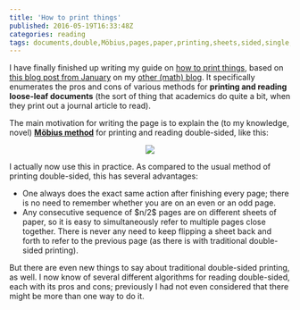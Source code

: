 ```yaml
---
title: 'How to print things'
published: 2016-05-19T16:33:48Z
categories: reading
tags: documents,double,Möbius,pages,paper,printing,sheets,sided,single,stack
---
```


<p>I have finally finished up writing my guide on <a href="https://byorgey.wordpress.com/how-to-print-things/">how to print things</a>, based on <a href="https://mathlesstraveled.com/2016/01/08/a-new-way-to-read-and-print-double-sided-paper/">this blog post from January</a> on my <a href="http://mathlesstraveled.com">other (math) blog</a>. It specifically enumerates the pros and cons of various methods for <strong>printing and reading loose-leaf documents</strong> (the sort of thing that academics do quite a bit, when they print out a journal article to read).</p>
<p>The main motivation for writing the page is to explain the (to my knowledge, novel) <a href="https://byorgey.wordpress.com/how-to-print-things/#m%C3%B6bius-double-sided"><strong>Möbius method</strong></a> for printing and reading double-sided, like this:</p>
<div style="text-align:center;">
<p><img src="http://byorgey.files.wordpress.com/2016/05/5887ee20fb9bd0ae.png" /></p>
</div>
<p>I actually now use this in practice. As compared to the usual method of printing double-sided, this has several advantages:</p>
<ul>
<li>One always does the exact same action after finishing every page; there is no need to remember whether you are on an even or an odd page.</li>
<li>Any consecutive sequence of $n/2$ pages are on different sheets of paper, so it is easy to simultaneously refer to multiple pages close together. There is never any need to keep flipping a sheet back and forth to refer to the previous page (as there is with traditional double-sided printing).</li>
</ul>
<p>But there are even new things to say about traditional double-sided printing, as well. I now know of several different algorithms for reading double-sided, each with its pros and cons; previously I had not even considered that there might be more than one way to do it.</p>
<div id="refs" class="references">

</div>

